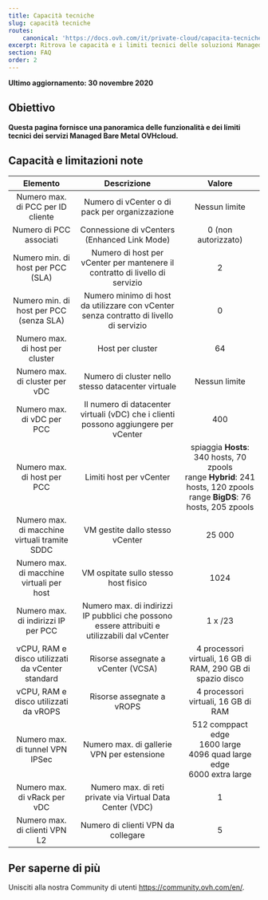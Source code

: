 ```yaml
---
title: Capacità tecniche
slug: capacità tecniche
routes:
    canonical: 'https://docs.ovh.com/it/private-cloud/capacita-tecniche/'
excerpt: Ritrova le capacità e i limiti tecnici delle soluzioni Managed Bare Metal fornite da OVHcloud
section: FAQ
order: 2
---
```


**Ultimo aggiornamento: 30 novembre 2020**

## Obiettivo

**Questa pagina fornisce una panoramica delle funzionalità e dei limiti tecnici dei servizi Managed Bare Metal OVHcloud.**

## Capacità e limitazioni note

| Elemento | Descrizione | Valore |
|:-----:|:-----:|:----------:|
| Numero max. di PCC per ID cliente | Numero di vCenter o di pack per organizzazione | Nessun limite |
| Numero di PCC associati | Connessione di vCenters (Enhanced Link Mode) | 0 (non autorizzato) |
| Numero min. di host per PCC (SLA) | Numero di host per vCenter per mantenere il contratto di livello di servizio | 2 |
| Numero min. di host per PCC (senza SLA) | Numero minimo di host da utilizzare con vCenter senza contratto di livello di servizio | 0 |
| Numero max. di host per cluster | Host per cluster | 64 |
| Numero max. di cluster per vDC | Numero di cluster nello stesso datacenter virtuale | Nessun limite |
| Numero max. di vDC per PCC | Il numero di datacenter virtuali (vDC) che i clienti possono aggiungere per vCenter | 400 |
| Numero max. di host per PCC | Limiti host per vCenter | spiaggia **Hosts**: 340 hosts, 70 zpools<br>range **Hybrid**: 241 hosts, 120 zpools<br>range **BigDS**: 76 hosts, 205 zpools |
| Numero max. di macchine virtuali tramite SDDC | VM gestite dallo stesso vCenter | 25 000 |
| Numero max. di macchine virtuali per host | VM ospitate sullo stesso host fisico | 1024 |
| Numero max. di indirizzi IP per PCC | Numero max. di indirizzi IP pubblici che possono essere attribuiti e utilizzabili dal vCenter | 1 x /23 |
| vCPU, RAM e disco utilizzati da vCenter standard | Risorse assegnate a vCenter (VCSA) | 4 processori virtuali, 16 GB di RAM, 290 GB di spazio disco |
| vCPU, RAM e disco utilizzati da vROPS | Risorse assegnate a vROPS | 4 processori virtuali, 16 GB di RAM |
| Numero max. di tunnel VPN IPSec | Numero max. di gallerie VPN per estensione | 512 comppact edge<br>1600 large<br>4096 quad large edge<br>6000 extra large |
| Numero max. di vRack per vDC | Numero max. di reti private via Virtual Data Center (VDC) | 1 |
| Numero max. di clienti VPN L2 | Numero di clienti VPN da collegare | 5 |

## Per saperne di più

Unisciti alla nostra Community di utenti <https://community.ovh.com/en/>.